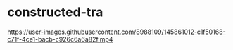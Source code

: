 # constructed-tra



https://user-images.githubusercontent.com/8988109/145861012-c1f50168-c71f-4ce1-bacb-c926c6a6a82f.mp4

